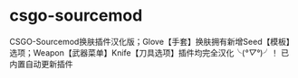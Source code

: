 # csgo-sourcemod
CSGO-Sourcemod换肤插件汉化版；Glove【手套】换肤拥有新增Seed【模板】选项；Weapon【武器菜单】Knife【刀具选项】插件均完全汉化╰(*°▽°*)╯！
已内置自动更新插件
